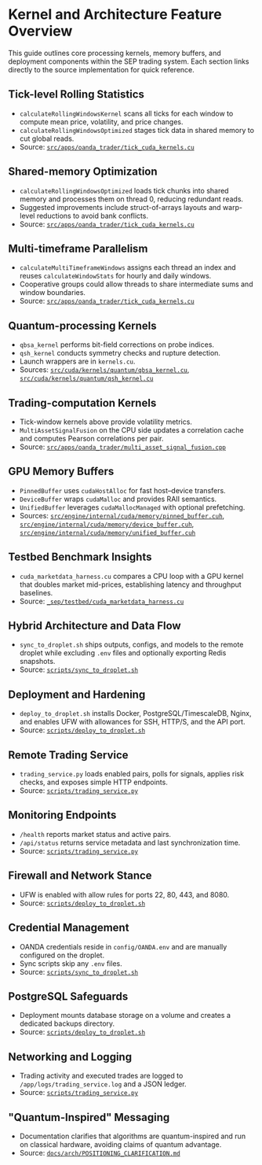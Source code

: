 # Kernel and Architecture Feature Overview

This guide outlines core processing kernels, memory buffers, and deployment components within the SEP trading system. Each section links directly to the source implementation for quick reference.

## Tick-level Rolling Statistics
- `calculateRollingWindowsKernel` scans all ticks for each window to compute mean price, volatility, and price changes.
- `calculateRollingWindowsOptimized` stages tick data in shared memory to cut global reads.
- Source: [`src/apps/oanda_trader/tick_cuda_kernels.cu`](../src/apps/oanda_trader/tick_cuda_kernels.cu)

## Shared-memory Optimization
- `calculateRollingWindowsOptimized` loads tick chunks into shared memory and processes them on thread 0, reducing redundant reads.
- Suggested improvements include struct-of-arrays layouts and warp-level reductions to avoid bank conflicts.
- Source: [`src/apps/oanda_trader/tick_cuda_kernels.cu`](../src/apps/oanda_trader/tick_cuda_kernels.cu)

## Multi-timeframe Parallelism
- `calculateMultiTimeframeWindows` assigns each thread an index and reuses `calculateWindowStats` for hourly and daily windows.
- Cooperative groups could allow threads to share intermediate sums and window boundaries.
- Source: [`src/apps/oanda_trader/tick_cuda_kernels.cu`](../src/apps/oanda_trader/tick_cuda_kernels.cu)

## Quantum-processing Kernels
- `qbsa_kernel` performs bit-field corrections on probe indices.
- `qsh_kernel` conducts symmetry checks and rupture detection.
- Launch wrappers are in `kernels.cu`.
- Sources: [`src/cuda/kernels/quantum/qbsa_kernel.cu`](../src/cuda/kernels/quantum/qbsa_kernel.cu), [`src/cuda/kernels/quantum/qsh_kernel.cu`](../src/cuda/kernels/quantum/qsh_kernel.cu)

## Trading-computation Kernels
- Tick-window kernels above provide volatility metrics.
- `MultiAssetSignalFusion` on the CPU side updates a correlation cache and computes Pearson correlations per pair.
- Source: [`src/apps/oanda_trader/multi_asset_signal_fusion.cpp`](../src/apps/oanda_trader/multi_asset_signal_fusion.cpp)

## GPU Memory Buffers
- `PinnedBuffer` uses `cudaHostAlloc` for fast host–device transfers.
- `DeviceBuffer` wraps `cudaMalloc` and provides RAII semantics.
- `UnifiedBuffer` leverages `cudaMallocManaged` with optional prefetching.
- Sources: [`src/engine/internal/cuda/memory/pinned_buffer.cuh`](../src/engine/internal/cuda/memory/pinned_buffer.cuh), [`src/engine/internal/cuda/memory/device_buffer.cuh`](../src/engine/internal/cuda/memory/device_buffer.cuh), [`src/engine/internal/cuda/memory/unified_buffer.cuh`](../src/engine/internal/cuda/memory/unified_buffer.cuh)

## Testbed Benchmark Insights
- `cuda_marketdata_harness.cu` compares a CPU loop with a GPU kernel that doubles market mid-prices, establishing latency and throughput baselines.
- Source: [`_sep/testbed/cuda_marketdata_harness.cu`](../_sep/testbed/cuda_marketdata_harness.cu)

## Hybrid Architecture and Data Flow
- `sync_to_droplet.sh` ships outputs, configs, and models to the remote droplet while excluding `.env` files and optionally exporting Redis snapshots.
- Source: [`scripts/sync_to_droplet.sh`](../scripts/sync_to_droplet.sh)

## Deployment and Hardening
- `deploy_to_droplet.sh` installs Docker, PostgreSQL/TimescaleDB, Nginx, and enables UFW with allowances for SSH, HTTP/S, and the API port.
- Source: [`scripts/deploy_to_droplet.sh`](../scripts/deploy_to_droplet.sh)

## Remote Trading Service
- `trading_service.py` loads enabled pairs, polls for signals, applies risk checks, and exposes simple HTTP endpoints.
- Source: [`scripts/trading_service.py`](../scripts/trading_service.py)

## Monitoring Endpoints
- `/health` reports market status and active pairs.
- `/api/status` returns service metadata and last synchronization time.
- Source: [`scripts/trading_service.py`](../scripts/trading_service.py)

## Firewall and Network Stance
- UFW is enabled with allow rules for ports 22, 80, 443, and 8080.
- Source: [`scripts/deploy_to_droplet.sh`](../scripts/deploy_to_droplet.sh)

## Credential Management
- OANDA credentials reside in `config/OANDA.env` and are manually configured on the droplet.
- Sync scripts skip any `.env` files.
- Source: [`scripts/sync_to_droplet.sh`](../scripts/sync_to_droplet.sh)

## PostgreSQL Safeguards
- Deployment mounts database storage on a volume and creates a dedicated backups directory.
- Source: [`scripts/deploy_to_droplet.sh`](../scripts/deploy_to_droplet.sh)

## Networking and Logging
- Trading activity and executed trades are logged to `/app/logs/trading_service.log` and a JSON ledger.
- Source: [`scripts/trading_service.py`](../scripts/trading_service.py)

## "Quantum-Inspired" Messaging
- Documentation clarifies that algorithms are quantum-inspired and run on classical hardware, avoiding claims of quantum advantage.
- Source: [`docs/arch/POSITIONING_CLARIFICATION.md`](../docs/arch/POSITIONING_CLARIFICATION.md)

